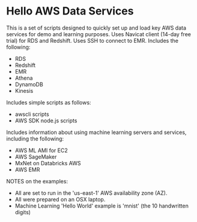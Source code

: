# Hello AWS Data Services

This is a set of scripts designed to quickly set up and load key AWS data services for demo and learning purposes.  Uses Navicat client (14-day free trial) for RDS and Redshift.  Uses SSH to connect to EMR.  Includes the following:  
  - RDS
  - Redshift
  - EMR
  - Athena
  - DynamoDB
  - Kinesis 
 
Includes simple scripts as follows:
   - awscli scripts 
   - AWS SDK node.js scripts 

Includes information about using machine learning servers and services, including the following:  
  - AWS ML AMI for EC2
  - AWS SageMaker
  - MxNet on Databricks AWS
  - AWS EMR

NOTES on the examples:
   - All are set to run in the 'us-east-1' AWS availability zone (AZ).
   - All were prepared on an OSX laptop.
   - Machine Learning 'Hello World' example is 'mnist' (the 10 handwritten digits)
